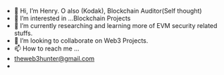- 👋 Hi, I’m Henry. O also (Kodak), Blockchain Auditor(Self thought)
- 👀 I’m interested in ...Blockchain Projects
- 🌱 I’m currently researching and learning more of EVM security related stuffs.
- 💞️ I’m looking to collaborate on Web3 Projects.
- 📫 How to reach me ...
- theweb3hunter@gmail.com
- 

<!---
kodakr/kodakr is a ✨ special ✨ repository because its `README.md` (this file) appears on your GitHub profile.
You can click the Preview link to take a look at your changes.
--->
